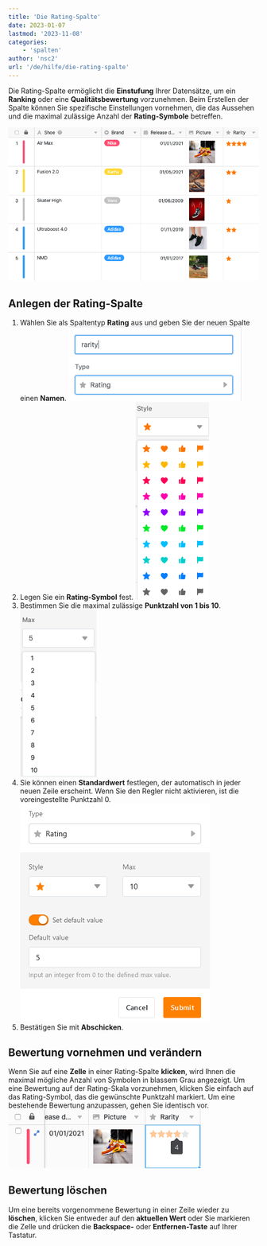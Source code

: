 ```yaml
---
title: 'Die Rating-Spalte'
date: 2023-01-07
lastmod: '2023-11-08'
categories:
    - 'spalten'
author: 'nsc2'
url: '/de/hilfe/die-rating-spalte'
---
```


Die Rating-Spalte ermöglicht die **Einstufung** Ihrer Datensätze, um ein **Ranking** oder eine **Qualitätsbewertung** vorzunehmen. Beim Erstellen der Spalte können Sie spezifische Einstellungen vornehmen, die das Aussehen und die maximal zulässige Anzahl der **Rating-Symbole** betreffen.

![Beispiel-Tabelle mit einer Rating-Skala](images/example-table-rating-skala-1.png)

## Anlegen der Rating-Spalte

1. Wählen Sie als Spaltentyp **Rating** aus und geben Sie der neuen Spalte einen **Namen**.
![Geben Sie der Rating-Spalte einen Namen.](images/benennen.png) 
2. Legen Sie ein **Rating-Symbol** fest.
![Festlegung eines Rating-Symbols](images/style.png) 
3. Bestimmen Sie die maximal zulässige **Punktzahl von 1 bis 10**.
![Bestimmen Sie die maximal zulässige Bewertung](images/maximale-bewertung.png) 
4. Sie können einen **Standardwert** festlegen, der automatisch in jeder neuen Zeile erscheint. Wenn Sie den Regler nicht aktivieren, ist die voreingestellte Punktzahl 0.
![Set default value in a rating column](images/Set-default-value-in-a-rating-column.png) 
5. Bestätigen Sie mit **Abschicken**.

## Bewertung vornehmen und verändern

Wenn Sie auf eine **Zelle** in einer Rating-Spalte **klicken**, wird Ihnen die maximal mögliche Anzahl von Symbolen in blassem Grau angezeigt. Um eine Bewertung auf der Rating-Skala vorzunehmen, klicken Sie einfach auf das Rating-Symbol, das die gewünschte Punktzahl markiert. Um eine bestehende Bewertung anzupassen, gehen Sie identisch vor. ![Eine Bewertung anlegen und verändern](images/set-and-change-a-rating.png)

## Bewertung löschen

Um eine bereits vorgenommene Bewertung in einer Zeile wieder zu **löschen**, klicken Sie entweder auf den **aktuellen Wert** oder Sie markieren die Zelle und drücken die **Backspace-** oder **Entfernen-Taste** auf Ihrer Tastatur.
